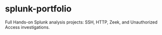 # splunk-portfolio
Full Hands-on Splunk analysis projects: SSH, HTTP, Zeek, and Unauthorized Access investigations.
